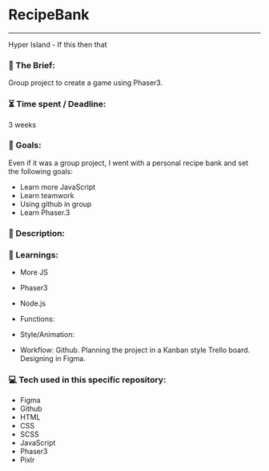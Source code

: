 # RecipeBank

---

Hyper Island - If this then that

### :open_file_folder: The Brief:

Group project to create a game using Phaser3.


### :hourglass_flowing_sand: Time spent / Deadline:

3 weeks

### :dart: Goals:

Even if it was a group project, I went with a personal recipe bank and set the following goals:

- Learn more JavaScript
- Learn teamwork
- Using github in group
- Learn Phaser.3

### :grimacing: Description:



### :blue_book: Learnings:

- More JS
- Phaser3
- Node.js
- Functions:

- Style/Animation:
    


- Workflow:
  Github.
  Planning the project in a Kanban style Trello board.
  Designing in Figma.
  

### :computer: Tech used in this specific repository:

- Figma
- Github
- HTML
- CSS
- SCSS
- JavaScript
- Phaser3
- Pixlr
